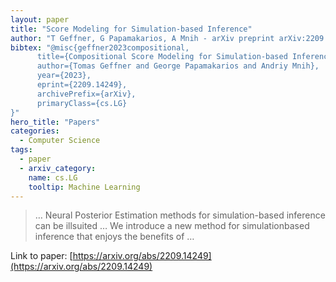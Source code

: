 ```yaml
---
layout: paper
title: "Score Modeling for Simulation-based Inference"
author: "T Geffner, G Papamakarios, A Mnih - arXiv preprint arXiv:2209.14249, 2022 - arxiv.org"
bibtex: "@misc{geffner2023compositional,
      title={Compositional Score Modeling for Simulation-based Inference}, 
      author={Tomas Geffner and George Papamakarios and Andriy Mnih},
      year={2023},
      eprint={2209.14249},
      archivePrefix={arXiv},
      primaryClass={cs.LG}
}"
hero_title: "Papers"
categories:
  - Computer Science
tags:
  - paper
  - arxiv_category:
    name: cs.LG
    tooltip: Machine Learning
---
```

>… Neural Posterior Estimation methods for simulation-based inference can be illsuited … We introduce a new method for simulationbased inference that enjoys the benefits of …

Link to paper: [https://arxiv.org/abs/2209.14249](https://arxiv.org/abs/2209.14249)


